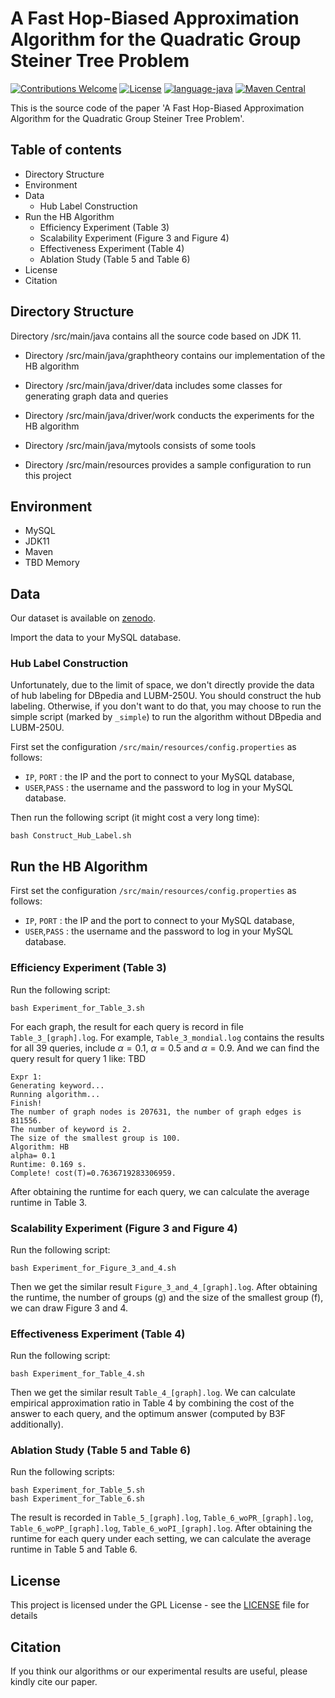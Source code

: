 # A Fast Hop-Biased Approximation Algorithm for the Quadratic Group Steiner Tree Problem
[![Contributions Welcome](https://img.shields.io/badge/Contributions-Welcome-brightgreen.svg?style=flat-square)](https://github.com/nju-websoft/QGSTP-HB/issues)
[![License](https://img.shields.io/badge/License-Apache-lightgrey.svg?style=flat-square)](https://github.com/nju-websoft/QGSTP-HB/blob/main/LICENSE)
[![language-java](https://img.shields.io/badge/Language-Java-yellow.svg?style=flat-square)](https://www.java.com)
[![Maven Central](https://img.shields.io/maven-central/v/foundation.icon/icon-sdk)](https://search.maven.org/artifact/foundation.icon/icon-sdk)

This is the source code of the paper 'A Fast Hop-Biased Approximation Algorithm for the Quadratic Group Steiner Tree Problem'.

## Table of contents

+ Directory Structure
+ Environment
+ Data
  + Hub Label Construction
+ Run the HB Algorithm
  + Efficiency Experiment (Table 3)
  + Scalability Experiment (Figure 3 and Figure 4)
  + Effectiveness Experiment (Table 4)
  + Ablation Study (Table 5 and Table 6)
+ License
+ Citation

## Directory Structure
Directory /src/main/java contains all the source code based on JDK 11.

+ Directory /src/main/java/graphtheory contains our implementation of the HB algorithm

+ Directory /src/main/java/driver/data includes some classes for generating graph data and queries

+ Directory /src/main/java/driver/work conducts the experiments for the HB algorithm
  
+ Directory /src/main/java/mytools consists of some tools

+ Directory /src/main/resources provides a sample configuration to run this project


## Environment

+ MySQL
+ JDK11
+ Maven
+ TBD Memory

## Data
Our dataset is available on [zenodo](https://zenodo.org/record/7619632).

Import the data to your MySQL database.


### Hub Label Construction

Unfortunately, due to the limit of space, we don't directly provide the data of hub labeling for DBpedia and LUBM-250U. You should construct the hub labeling. Otherwise, if you don't want to do that, you may choose to run the simple script (marked by `_simple`) to run the algorithm without DBpedia and LUBM-250U.

First set the configuration `/src/main/resources/config.properties` as follows:
+ `IP`, `PORT` : the IP and the port to connect to your MySQL database,
+ `USER`,`PASS` : the username and the password to log in your MySQL database.

Then run the following script (it might cost a very long time):
```shell
bash Construct_Hub_Label.sh
```

## Run the HB Algorithm

First set the configuration `/src/main/resources/config.properties` as follows:
+ `IP`, `PORT` : the IP and the port to connect to your MySQL database,
+ `USER`,`PASS` : the username and the password to log in your MySQL database.


### Efficiency Experiment (Table 3) 
Run the following script:
```shell
bash Experiment_for_Table_3.sh
```

For each graph, the result for each query is record in file `Table_3_[graph].log`. For example, `Table_3_mondial.log` contains the results for all 39 queries, include $\alpha=0.1$, $\alpha=0.5$ and $\alpha=0.9$. And we can find the query result for query 1 like:
TBD
```
Expr 1:
Generating keyword...
Running algorithm...
Finish!
The number of graph nodes is 207631, the number of graph edges is 811556.
The number of keyword is 2.
The size of the smallest group is 100.
Algorithm: HB
alpha= 0.1
Runtime: 0.169 s.
Complete! cost(T)=0.7636719283306959.
```
After obtaining the runtime for each query, we can calculate the average runtime in Table 3.


### Scalability Experiment (Figure 3 and Figure 4)
Run the following script:
```shell
bash Experiment_for_Figure_3_and_4.sh
```

Then we get the similar result `Figure_3_and_4_[graph].log`. After obtaining the runtime, the number of groups (g) and the size of the smallest group (f), we can draw Figure 3 and 4.


### Effectiveness Experiment (Table 4)
Run the following script:
```shell
bash Experiment_for_Table_4.sh
```

Then we get the similar result `Table_4_[graph].log`. We can calculate empirical approximation ratio in Table 4 by combining the cost of the answer to each query, and the optimum answer (computed by B3F additionally).

### Ablation Study (Table 5 and Table 6)
Run the following scripts:
```shell
bash Experiment_for_Table_5.sh
bash Experiment_for_Table_6.sh
```

The result is recorded in `Table_5_[graph].log`, `Table_6_woPR_[graph].log`, `Table_6_woPP_[graph].log`, `Table_6_woPI_[graph].log`. After obtaining the runtime for each query under each setting, we can calculate the average runtime in Table 5 and Table 6.



## License
This project is licensed under the GPL License - see the [LICENSE](LICENSE) file for details

## Citation
If you think our algorithms or our experimental results are useful, please kindly cite our paper.


